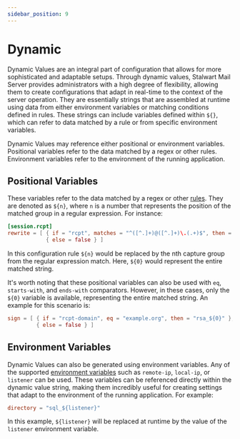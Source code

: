 ```yaml
---
sidebar_position: 9
---
```


# Dynamic

Dynamic Values are an integral part of configuration that allows for more sophisticated and adaptable setups. Through dynamic values, Stalwart Mail Server provides administrators with a high degree of flexibility, allowing them to create configurations that adapt in real-time to the context of the server operation. They are essentially strings that are assembled at runtime using data from either environment variables or matching conditions defined in rules. These strings can include variables defined within `${}`, which can refer to data matched by a rule or from specific environment variables. 

Dynamic Values may reference either positional or environment variables. Positional variables refer to the data matched by a regex or other rules. Environment variables refer to the environment of the running application.

## Positional Variables

These variables refer to the data matched by a regex or other [rules](/docs/configuration/overview/rules/syntax). They are denoted as `${n}`, where `n` is a number that represents the position of the matched group in a regular expression. For instance:

```toml
[session.rcpt]
rewrite = [ { if = "rcpt", matches = "^([^.]+)@([^.]+)\.(.+)$", then = "${1}+${2}@${3}" }, 
            { else = false } ]
```

In this configuration rule `${n}` would be replaced by the nth capture group from the regular expression match. Here, `${0}` would represent the entire matched string. 

It's worth noting that these positional variables can also be used with `eq`, `starts-with`, and `ends-with` comparators. However, in these cases, only the `${0}` variable is available, representing the entire matched string. An example for this scenario is: 

```toml
sign = [ { if = "rcpt-domain", eq = "example.org", then = "rsa_${0}" }, 
         { else = false } ]
```

## Environment Variables

Dynamic Values can also be generated using environment variables. Any of the supported [environment variables](/docs/configuration/overview/variables) such as `remote-ip`, `local-ip`, or `listener` can be used. These variables can be referenced directly within the dynamic value string, making them incredibly useful for creating settings that adapt to the environment of the running application. For example:

```toml
directory = "sql_${listener}"
```

In this example, `${listener}` will be replaced at runtime by the value of the `listener` environment variable.


